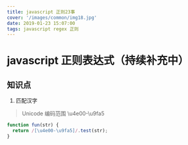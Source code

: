 ```yaml
---
title: javascript 正则23事
cover: '/images/common/img18.jpg'
date: 2019-01-23 15:07:00
tags: javascript regex 正则
---
```


# javascript 正则表达式（持续补充中）

## 知识点

1. 匹配汉字
> Unicode 编码范围 \u4e00-\u9fa5

```js
function fun(str) {
  return /[\u4e00-\u9fa5]/.test(str);
}
```
